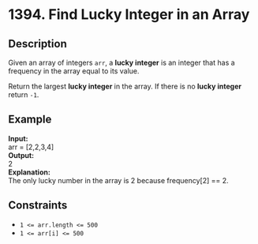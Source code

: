# 1394. Find Lucky Integer in an Array

## Description
Given an array of integers `arr`, a **lucky integer** is an integer that has a frequency in the array equal to its value.

Return the largest **lucky integer** in the array. If there is no **lucky integer** return `-1`.


## Example

**Input:**  
arr = [2,2,3,4]
<br>
**Output:**
<br>
2
<br>
**Explanation:**
<br>
The only lucky number in the array is 2 because frequency[2] == 2.

## Constraints

- `1 <= arr.length <= 500`
- `1 <= arr[i] <= 500`
